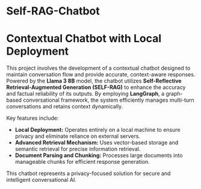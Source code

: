 # Self-RAG-Chatbot
# Contextual Chatbot with Local Deployment  

This project involves the development of a contextual chatbot designed to maintain conversation flow and provide accurate, context-aware responses. Powered by the **Llama 3 8B** model, the chatbot utilizes **Self-Reflective Retrieval-Augmented Generation (SELF-RAG)** to enhance the accuracy and factual reliability of its outputs. By employing **LangGraph**, a graph-based conversational framework, the system efficiently manages multi-turn conversations and retains context dynamically.  

Key features include:  
- **Local Deployment:** Operates entirely on a local machine to ensure privacy and eliminate reliance on external servers.  
- **Advanced Retrieval Mechanism:** Uses vector-based storage and semantic retrieval for precise information retrieval.  
- **Document Parsing and Chunking:** Processes large documents into manageable chunks for efficient response generation.  

This chatbot represents a privacy-focused solution for secure and intelligent conversational AI.  
